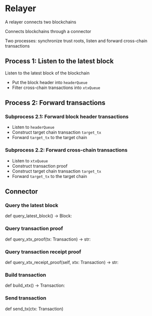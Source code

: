 # Relayer

A relayer connects two blockchains

Connects blockchains through a connector

Two processes: synchronize trust roots, listen and forward cross-chain transactions

## Process 1: Listen to the latest block

Listen to the latest block of the blockchain
- Put the block header into `headerQueue`
- Filter cross-chain transactions into `xtxQueue`

## Process 2: Forward transactions

### Subprocess 2.1: Forward block header transactions

- Listen to `headerQueue`
- Construct target chain transaction `target_tx`
- Forward `target_tx` to the target chain

### Subprocess 2.2: Forward cross-chain transactions

- Listen to `xtxQueue`
- Construct transaction proof
- Construct target chain transaction `target_tx`
- Forward `target_tx` to the target chain

## Connector

### Query the latest block

def query_latest_block() -> Block:

### Query transaction proof

def query_xtx_proof(tx: Transaction) -> str:

### Query transaction receipt proof

def query_xtx_receipt_proof(self, xtx: Transaction) -> str:

### Build transaction

def build_xtx() -> Transaction:

### Send transaction

def send_tx(ctx: Transaction)

